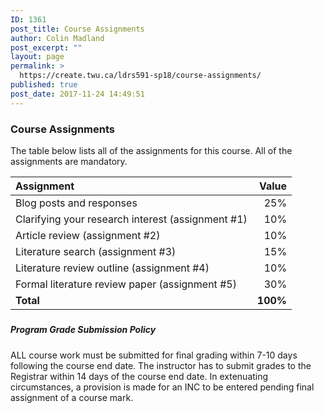 ```yaml
---
ID: 1361
post_title: Course Assignments
author: Colin Madland
post_excerpt: ""
layout: page
permalink: >
  https://create.twu.ca/ldrs591-sp18/course-assignments/
published: true
post_date: 2017-11-24 14:49:51
---
```

<h3>Course Assignments</h3>

The table below lists all of the assignments for this course. All of the assignments are mandatory.

<table>
<thead>
<tr>
  <th align="left"><strong>Assignment</strong></th>
  <th align="right"><strong>Value</strong></th>
</tr>
</thead>
<tbody>
<tr>
  <td align="left">Blog posts and responses</td>
  <td align="right">25%</td>
</tr>
<tr>
  <td align="left">Clarifying your research interest (assignment #1)</td>
  <td align="right">10%</td>
</tr>
<tr>
  <td align="left">Article review (assignment #2)</td>
  <td align="right">10%</td>
</tr>
<tr>
  <td align="left">Literature search (assignment #3)</td>
  <td align="right">15%</td>
</tr>
<tr>
  <td align="left">Literature review outline (assignment #4)</td>
  <td align="right">10%</td>
</tr>
<tr>
  <td align="left">Formal literature review paper (assignment #5)</td>
  <td align="right">30%</td>
</tr>
<tr>
  <td align="left"><strong>Total</strong></td>
  <td align="right"><strong>100%</strong></td>
</tr>
</tbody>
</table>

#####

<h5>Program Grade Submission Policy</h5>

ALL course work must be submitted for final grading within 7-10 days following the course end date. The instructor has to submit grades to the Registrar within 14 days of the course end date. In extenuating circumstances, a provision is made for an INC to be entered pending final assignment of a course mark.